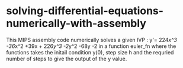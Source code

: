 # solving-differential-equations-numerically-with-assembly
This MIPS assembly code numerically solves a given IVP : y'= 224*x^3 -36*x^2 +39x + 226*y^3 -2*y^2 -68y -2 in a function euler_fn where the functions takes the initail condition y(0), step size h and the requried number of steps to give the output of the y value. 
